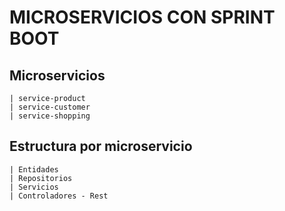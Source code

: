 # MICROSERVICIOS CON SPRINT BOOT 

## Microservicios
    | service-product
    | service-customer
    | service-shopping

## Estructura por microservicio
    | Entidades
    | Repositorios
    | Servicios
    | Controladores - Rest
